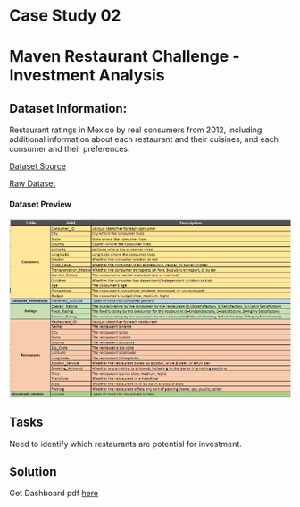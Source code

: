 # Case Study 02 
# Maven Restaurant Challenge - Investment Analysis
## Dataset Information:
Restaurant ratings in Mexico by real consumers from 2012, including additional information about each restaurant and their cuisines, and each consumer and their preferences.

[Dataset Source](https://www.mavenanalytics.io/data-playground?page=2)

[Raw Dataset](https://github.com/Mahmud-Buet15/8_Weeks_of_Data_Visualization/tree/main/Case%20Study%2002/Dataset)

#### Dataset Preview
![Alt Text](https://github.com/Mahmud-Buet15/8_Weeks_of_Data_Visualization/blob/main/Case%20Study%2002/Dataset/Dataset%20Summary.png) <br>

## Tasks
Need to identify which restaurants are potential for investment.

## Solution
 
Get Dashboard pdf [here]()



